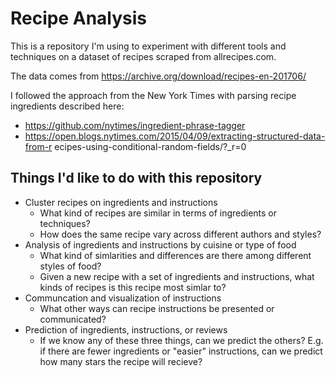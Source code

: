# Recipe Analysis

This is a repository I'm using to experiment with different tools and 
techniques on a dataset of recipes scraped from allrecipes.com.

The data comes from https://archive.org/download/recipes-en-201706/

I followed the approach from the New York Times with parsing recipe ingredients
described here: 
* https://github.com/nytimes/ingredient-phrase-tagger
* https://open.blogs.nytimes.com/2015/04/09/extracting-structured-data-from-r
ecipes-using-conditional-random-fields/?_r=0

## Things I'd like to do with this repository
* Cluster recipes on ingredients and instructions
    * What kind of recipes are similar in terms of ingredients or techniques?
    * How does the same recipe vary across different authors and styles?
* Analysis of ingredients and instructions by cuisine or type of food
    * What kind of simlarities and differences are there among different styles
    of food?
    * Given a new recipe with a set of ingredients and instructions, what kinds
    of recipes is this recipe most simlar to? 
* Communcation and visualization of instructions
    * What other ways can recipe instructions be presented or communicated? 
* Prediction of ingredients, instructions, or reviews
    * If we know any of these three things, can we predict the others? E.g. if 
    there are fewer ingredients or "easier" instructions, can we predict how 
    many stars the recipe will recieve?
